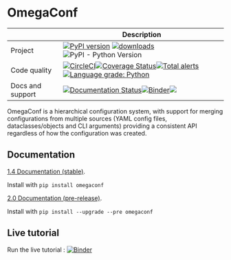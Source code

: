 
# OmegaConf
|  | Description |
| --- | --- |
| Project | [![PyPI version](https://badge.fury.io/py/omegaconf.svg)](https://badge.fury.io/py/omegaconf) [![downloads](https://img.shields.io/pypi/dm/omegaconf.svg)](https://pypistats.org/packages/omegaconf) ![PyPI - Python Version](https://img.shields.io/pypi/pyversions/omegaconf.svg) |
| Code quality| [![CircleCI](https://img.shields.io/circleci/build/github/omry/omegaconf?logo=s&token=5de2f8dc2a0dd78438520575431aa533150806e3)](https://circleci.com/gh/omry/omegaconf)[![Coverage Status](https://coveralls.io/repos/github/omry/omegaconf/badge.svg)](https://coveralls.io/github/omry/omegaconf)[![Total alerts](https://img.shields.io/lgtm/alerts/g/omry/omegaconf.svg?logo=lgtm&logoWidth=18)](https://lgtm.com/projects/g/omry/omegaconf/alerts/)[![Language grade: Python](https://img.shields.io/lgtm/grade/python/g/omry/omegaconf.svg?logo=lgtm&logoWidth=18)](https://lgtm.com/projects/g/omry/omegaconf/context:python)|
| Docs and support |[![Documentation Status](https://readthedocs.org/projects/omegaconf/badge/?version=latest)](https://omegaconf.readthedocs.io/en/latest/?badge=latest)[![Binder](https://mybinder.org/badge_logo.svg)](https://mybinder.org/v2/gh/omry/omegaconf/master?filepath=docs%2Fnotebook%2FTutorial.ipynb)[![](https://img.shields.io/badge/zulip-join_chat-brightgreen.svg)](https://hydra-framework.zulipchat.com)|


OmegaConf is a hierarchical configuration system, with support for merging configurations from multiple sources (YAML config files, dataclasses/objects and CLI arguments)
providing a consistent API regardless of how the configuration was created.

## Documentation
[1.4 Documentation (stable)](https://omegaconf.readthedocs.io/en/1.4_branch/).

Install with `pip install omegaconf`

[2.0 Documentation (pre-release)](https://omegaconf.readthedocs.io/en/latest/?badge=latest).

Install with `pip install --upgrade --pre omegaconf`

## Live tutorial
Run the live tutorial : [![Binder](https://mybinder.org/badge_logo.svg)](https://mybinder.org/v2/gh/omry/omegaconf/master?filepath=docs%2Fnotebook%2FTutorial.ipynb)

